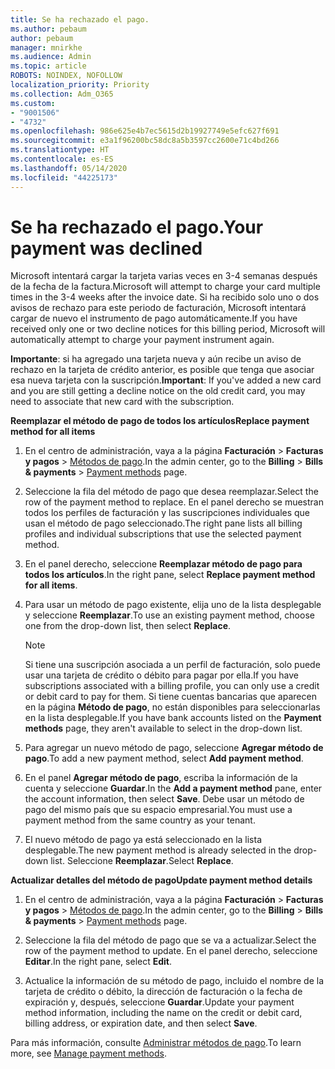 ```yaml
---
title: Se ha rechazado el pago.
ms.author: pebaum
author: pebaum
manager: mnirkhe
ms.audience: Admin
ms.topic: article
ROBOTS: NOINDEX, NOFOLLOW
localization_priority: Priority
ms.collection: Adm_O365
ms.custom:
- "9001506"
- "4732"
ms.openlocfilehash: 986e625e4b7ec5615d2b19927749e5efc627f691
ms.sourcegitcommit: e3a1f96200bc58dc8a5b3597cc2600e71c4bd266
ms.translationtype: HT
ms.contentlocale: es-ES
ms.lasthandoff: 05/14/2020
ms.locfileid: "44225173"
---
```

# <a name="your-payment-was-declined"></a><span data-ttu-id="e5e9d-102">Se ha rechazado el pago.</span><span class="sxs-lookup"><span data-stu-id="e5e9d-102">Your payment was declined</span></span>

<span data-ttu-id="e5e9d-103">Microsoft intentará cargar la tarjeta varias veces en 3-4 semanas después de la fecha de la factura.</span><span class="sxs-lookup"><span data-stu-id="e5e9d-103">Microsoft will attempt to charge your card multiple times in the 3-4 weeks after the invoice date.</span></span>  <span data-ttu-id="e5e9d-104">Si ha recibido solo uno o dos avisos de rechazo para este periodo de facturación, Microsoft intentará cargar de nuevo el instrumento de pago automáticamente.</span><span class="sxs-lookup"><span data-stu-id="e5e9d-104">If you have received only one or two decline notices for this billing period, Microsoft will automatically attempt to charge your payment instrument again.</span></span>  

<span data-ttu-id="e5e9d-105">**Importante**: si ha agregado una tarjeta nueva y aún recibe un aviso de rechazo en la tarjeta de crédito anterior, es posible que tenga que asociar esa nueva tarjeta con la suscripción.</span><span class="sxs-lookup"><span data-stu-id="e5e9d-105">**Important**: If you've added a new card and you are still getting a decline notice on the old credit card, you may need to associate that new card with the subscription.</span></span>

<span data-ttu-id="e5e9d-106">**Reemplazar el método de pago de todos los artículos**</span><span class="sxs-lookup"><span data-stu-id="e5e9d-106">**Replace payment method for all items**</span></span>

1. <span data-ttu-id="e5e9d-107">En el centro de administración, vaya a la página **Facturación** > **Facturas y pagos** > [Métodos de pago](https://go.microsoft.com/fwlink/p/?linkid=2018806).</span><span class="sxs-lookup"><span data-stu-id="e5e9d-107">In the admin center, go to the **Billing** > **Bills & payments** > [Payment methods](https://go.microsoft.com/fwlink/p/?linkid=2018806) page.</span></span>

2. <span data-ttu-id="e5e9d-108">Seleccione la fila del método de pago que desea reemplazar.</span><span class="sxs-lookup"><span data-stu-id="e5e9d-108">Select the row of the payment method to replace.</span></span> <span data-ttu-id="e5e9d-109">En el panel derecho se muestran todos los perfiles de facturación y las suscripciones individuales que usan el método de pago seleccionado.</span><span class="sxs-lookup"><span data-stu-id="e5e9d-109">The right pane lists all billing profiles and individual subscriptions that use the selected payment method.</span></span>

3. <span data-ttu-id="e5e9d-110">En el panel derecho, seleccione **Reemplazar método de pago para todos los artículos**.</span><span class="sxs-lookup"><span data-stu-id="e5e9d-110">In the right pane, select **Replace payment method for all items**.</span></span>

4. <span data-ttu-id="e5e9d-111">Para usar un método de pago existente, elija uno de la lista desplegable y seleccione **Reemplazar**.</span><span class="sxs-lookup"><span data-stu-id="e5e9d-111">To use an existing payment method, choose one from the drop-down list, then select **Replace**.</span></span>

    > [!NOTE]
    > <span data-ttu-id="e5e9d-112">Si tiene una suscripción asociada a un perfil de facturación, solo puede usar una tarjeta de crédito o débito para pagar por ella.</span><span class="sxs-lookup"><span data-stu-id="e5e9d-112">If you have subscriptions associated with a billing profile, you can only use a credit or debit card to pay for them.</span></span> <span data-ttu-id="e5e9d-113">Si tiene cuentas bancarias que aparecen en la página **Método de pago**, no están disponibles para seleccionarlas en la lista desplegable.</span><span class="sxs-lookup"><span data-stu-id="e5e9d-113">If you have bank accounts listed on the **Payment methods** page, they aren't available to select in the drop-down list.</span></span>

5. <span data-ttu-id="e5e9d-114">Para agregar un nuevo método de pago, seleccione **Agregar método de pago**.</span><span class="sxs-lookup"><span data-stu-id="e5e9d-114">To add a new payment method, select **Add payment method**.</span></span>

6. <span data-ttu-id="e5e9d-115">En el panel **Agregar método de pago**, escriba la información de la cuenta y seleccione **Guardar**.</span><span class="sxs-lookup"><span data-stu-id="e5e9d-115">In the **Add a payment method** pane, enter the account information, then select **Save**.</span></span> <span data-ttu-id="e5e9d-116">Debe usar un método de pago del mismo país que su espacio empresarial.</span><span class="sxs-lookup"><span data-stu-id="e5e9d-116">You must use a payment method from the same country as your tenant.</span></span>

7. <span data-ttu-id="e5e9d-117">El nuevo método de pago ya está seleccionado en la lista desplegable.</span><span class="sxs-lookup"><span data-stu-id="e5e9d-117">The new payment method is already selected in the drop-down list.</span></span> <span data-ttu-id="e5e9d-118">Seleccione **Reemplazar**.</span><span class="sxs-lookup"><span data-stu-id="e5e9d-118">Select **Replace**.</span></span>

<span data-ttu-id="e5e9d-119">**Actualizar detalles del método de pago**</span><span class="sxs-lookup"><span data-stu-id="e5e9d-119">**Update payment method details**</span></span>

1. <span data-ttu-id="e5e9d-120">En el centro de administración, vaya a la página **Facturación** > **Facturas y pagos** > [Métodos de pago](https://go.microsoft.com/fwlink/p/?linkid=2018806).</span><span class="sxs-lookup"><span data-stu-id="e5e9d-120">In the admin center, go to the **Billing** > **Bills & payments** > [Payment methods](https://go.microsoft.com/fwlink/p/?linkid=2018806) page.</span></span>

2. <span data-ttu-id="e5e9d-121">Seleccione la fila del método de pago que se va a actualizar.</span><span class="sxs-lookup"><span data-stu-id="e5e9d-121">Select the row of the payment method to update.</span></span> <span data-ttu-id="e5e9d-122">En el panel derecho, seleccione **Editar**.</span><span class="sxs-lookup"><span data-stu-id="e5e9d-122">In the right pane, select **Edit**.</span></span>

3. <span data-ttu-id="e5e9d-123">Actualice la información de su método de pago, incluido el nombre de la tarjeta de crédito o débito, la dirección de facturación o la fecha de expiración y, después, seleccione **Guardar**.</span><span class="sxs-lookup"><span data-stu-id="e5e9d-123">Update your payment method information, including the name on the credit or debit card, billing address, or expiration date, and then select **Save**.</span></span>

<span data-ttu-id="e5e9d-124">Para más información, consulte [Administrar métodos de pago](https://docs.microsoft.com/microsoft-365/commerce/billing-and-payments/manage-payment-methods).</span><span class="sxs-lookup"><span data-stu-id="e5e9d-124">To learn more, see [Manage payment methods](https://docs.microsoft.com/microsoft-365/commerce/billing-and-payments/manage-payment-methods).</span></span>